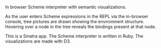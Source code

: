 In browser Scheme interpreter with semantic visualizations.

As the user enters Scheme expressions in the REPL via the in-browser console, tree pictures are drawn showing the environment structure. Hovering over a node in the tree reveals the bindings present at that node.

This is a Sinatra app. The Scheme interpreter is written in Ruby. The visualizations are made with D3.